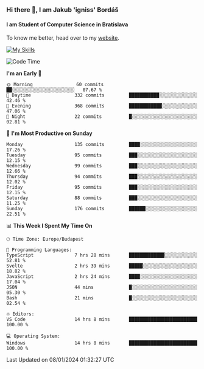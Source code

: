 ### Hi there 👋, I am Jakub 'igniss' Bordáš

#### I am Student of Computer Science in Bratislava
To know me better, head over to my [website](https://bordas.sk).

[![My Skills](https://skillicons.dev/icons?i=js,html,css,figma,svelte,java,kotlin,python,postgresql,typescript,nest,nodejs)](https://bordas.sk)


<!--START_SECTION:waka-->
![Code Time](http://img.shields.io/badge/Code%20Time-1%2C336%20hrs%2030%20mins-blue)

**I'm an Early 🐤** 

```text
🌞 Morning                60 commits          ██░░░░░░░░░░░░░░░░░░░░░░░   07.67 % 
🌆 Daytime                332 commits         ███████████░░░░░░░░░░░░░░   42.46 % 
🌃 Evening                368 commits         ████████████░░░░░░░░░░░░░   47.06 % 
🌙 Night                  22 commits          █░░░░░░░░░░░░░░░░░░░░░░░░   02.81 % 
```
📅 **I'm Most Productive on Sunday** 

```text
Monday                   135 commits         ████░░░░░░░░░░░░░░░░░░░░░   17.26 % 
Tuesday                  95 commits          ███░░░░░░░░░░░░░░░░░░░░░░   12.15 % 
Wednesday                99 commits          ███░░░░░░░░░░░░░░░░░░░░░░   12.66 % 
Thursday                 94 commits          ███░░░░░░░░░░░░░░░░░░░░░░   12.02 % 
Friday                   95 commits          ███░░░░░░░░░░░░░░░░░░░░░░   12.15 % 
Saturday                 88 commits          ███░░░░░░░░░░░░░░░░░░░░░░   11.25 % 
Sunday                   176 commits         ██████░░░░░░░░░░░░░░░░░░░   22.51 % 
```


📊 **This Week I Spent My Time On** 

```text
🕑︎ Time Zone: Europe/Budapest

💬 Programming Languages: 
TypeScript               7 hrs 28 mins       █████████████░░░░░░░░░░░░   52.81 % 
Svelte                   2 hrs 39 mins       █████░░░░░░░░░░░░░░░░░░░░   18.82 % 
JavaScript               2 hrs 24 mins       ████░░░░░░░░░░░░░░░░░░░░░   17.04 % 
JSON                     44 mins             █░░░░░░░░░░░░░░░░░░░░░░░░   05.30 % 
Bash                     21 mins             █░░░░░░░░░░░░░░░░░░░░░░░░   02.54 % 

🔥 Editors: 
VS Code                  14 hrs 8 mins       █████████████████████████   100.00 % 

💻 Operating System: 
Windows                  14 hrs 8 mins       █████████████████████████   100.00 % 
```


 Last Updated on 08/01/2024 01:32:27 UTC
<!--END_SECTION:waka-->

